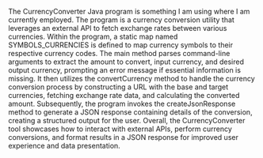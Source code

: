 The CurrencyConverter Java program is something I am using where I am currently employed. The program is a currency conversion utility that leverages an external API to fetch exchange rates between various currencies. Within the program, a static map named SYMBOLS_CURRENCIES is defined to map currency symbols to their respective currency codes. The main method parses command-line arguments to extract the amount to convert, input currency, and desired output currency, prompting an error message if essential information is missing. It then utilizes the convertCurrency method to handle the currency conversion process by constructing a URL with the base and target currencies, fetching exchange rate data, and calculating the converted amount. Subsequently, the program invokes the createJsonResponse method to generate a JSON response containing details of the conversion, creating a structured output for the user. Overall, the CurrencyConverter tool showcases how to interact with external APIs, perform currency conversions, and format results in a JSON response for improved user experience and data presentation.
